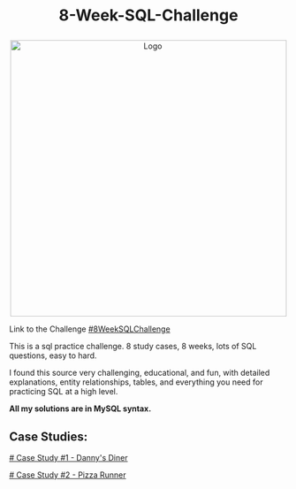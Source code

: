 # <p align = "center">8-Week-SQL-Challenge</p>
<p align = "center">
<img src="https://8weeksqlchallenge.com/images/data-with-danny-logo.png" 
        alt="Logo" 
        width="500" 
        height="500"/>
</p>

Link to the Challenge [#8WeekSQLChallenge](https://8weeksqlchallenge.com/)

This is a sql practice challenge.
8 study cases, 8 weeks, lots of SQL questions, easy to hard.

I found this source very challenging, educational, and fun, with detailed explanations, entity relationships, tables, and everything you need for practicing SQL at a high level.

**All my solutions are in MySQL syntax.**

## Case Studies:

[# Case Study #1 - Danny's Diner](https://github.com/Nivshiz/8-Week-SQL-Challenge/tree/main/Case%20Study%20%231%20-%20Danny's%20Diner)

[# Case Study #2 - Pizza Runner](https://github.com/Nivshiz/8-Week-SQL-Challenge/tree/main/Case%20Study%20%232%20-%20Pizza%20Runner)
